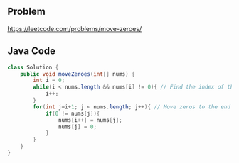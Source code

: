 ## Problem

https://leetcode.com/problems/move-zeroes/

## Java Code

```java
class Solution {
    public void moveZeroes(int[] nums) {
        int i = 0;
        while(i < nums.length && nums[i] != 0){ // Find the index of the first 0
            i++;
        }
        for(int j=i+1; j < nums.length; j++){ // Move zeros to the end
            if(0 != nums[j]){
                nums[i++] = nums[j];
                nums[j] = 0;
            }
        }
    }
}
```